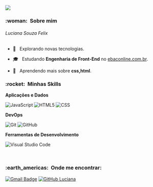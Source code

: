 ![](https://komarev.com/ghpvc/?username=VanessaSwerts&color=006bed)

<h3> :woman: &nbsp;Sobre mim </h3>
<h6>Luciana Souza Felix</h6>

- 🤔 &nbsp; Explorando novas tecnologias.
- 🎓 &nbsp; Estudando **Engenharia de Front-End** no <a href="link da sua faculdade">ebaconline.com.br</a>.

- 🌱 &nbsp; Aprendendo mais sobre **css,html**.

<h3> :rocket: &nbsp;Minhas Skills </h3>

**Aplicações e Dados**

  ![JavaScript](https://img.shields.io/badge/-JavaScript-333333?style=flat&logo=javascript)
  ![HTML5](https://img.shields.io/badge/-HTML5-333333?style=flat&logo=HTML5)
  ![CSS](https://img.shields.io/badge/-CSS-333333?style=flat&logo=CSS3&logoColor=1572B6)
 


**DevOps**

  ![Git](https://img.shields.io/badge/-Git-333333?style=flat&logo=git)
  ![GitHub](https://img.shields.io/badge/-GitHub-333333?style=flat&logo=github)
 

**Ferramentas de Desenvolvimento**

  ![Visual Studio Code](https://img.shields.io/badge/-Visual%20Studio%20Code-333333?style=flat&logo=visual-studio-code&logoColor=007ACC)
 
<br/>




<h3> :earth_americas: &nbsp;Onde me encontrar: </h3> 


[![Gmail Badge](https://img.shields.io/badge/-luciana.quimicatec@outlook.com-006bed?style=flat-square&logo=Gmail&logoColor=white&link=mailto:luciana.quimicatec@outlook.com)](mailto:luciana.quimicatec@outlook.com)
[![GitHub Luciana]( https://img.shields.io/github/followers/lucianafront?label=follow&style=social)](https://github.com/lucianafront)